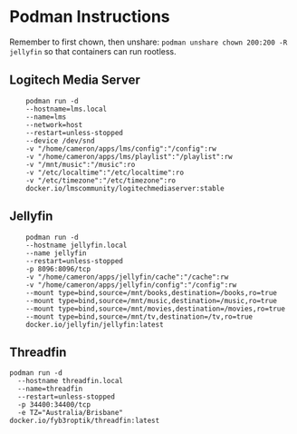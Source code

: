# Podman Instructions 
Remember to first chown, then unshare: `podman unshare chown 200:200 -R jellyfin` so that containers can run rootless.

## Logitech Media Server
```
    podman run -d
    --hostname=lms.local
    --name=lms
    --network=host
    --restart=unless-stopped
    --device /dev/snd
    -v "/home/cameron/apps/lms/config":"/config":rw
    -v "/home/cameron/apps/lms/playlist":"/playlist":rw
    -v "/mnt/music":"/music":ro
    -v "/etc/localtime":"/etc/localtime":ro
    -v "/etc/timezone":"/etc/timezone":ro
    docker.io/lmscommunity/logitechmediaserver:stable
```

## Jellyfin
```
    podman run -d
    --hostname jellyfin.local
    --name jellyfin
    --restart=unless-stopped
    -p 8096:8096/tcp
    -v "/home/cameron/apps/jellyfin/cache":"/cache":rw
    -v "/home/cameron/apps/jellyfin/config":"/config":rw
    --mount type=bind,source=/mnt/books,destination=/books,ro=true
    --mount type=bind,source=/mnt/music,destination=/music,ro=true
    --mount type=bind,source=/mnt/movies,destination=/movies,ro=true
    --mount type=bind,source=/mnt/tv,destination=/tv,ro=true
    docker.io/jellyfin/jellyfin:latest
```

## Threadfin
```
podman run -d
  --hostname threadfin.local
  --name=threadfin
  --restart=unless-stopped
  -p 34400:34400/tcp
  -e TZ="Australia/Brisbane"
docker.io/fyb3roptik/threadfin:latest
```